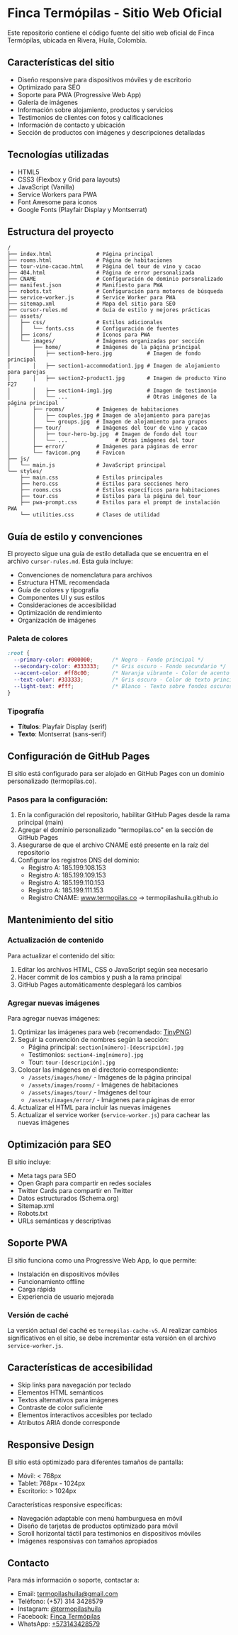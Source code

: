 # Finca Termópilas - Sitio Web Oficial

Este repositorio contiene el código fuente del sitio web oficial de Finca Termópilas, ubicada en Rivera, Huila, Colombia.

## Características del sitio

- Diseño responsive para dispositivos móviles y de escritorio
- Optimizado para SEO
- Soporte para PWA (Progressive Web App)
- Galería de imágenes
- Información sobre alojamiento, productos y servicios
- Testimonios de clientes con fotos y calificaciones
- Información de contacto y ubicación
- Sección de productos con imágenes y descripciones detalladas

## Tecnologías utilizadas

- HTML5
- CSS3 (Flexbox y Grid para layouts)
- JavaScript (Vanilla)
- Service Workers para PWA
- Font Awesome para iconos
- Google Fonts (Playfair Display y Montserrat)

## Estructura del proyecto

```
/
├── index.html              # Página principal
├── rooms.html              # Página de habitaciones
├── tour-vino-cacao.html    # Página del tour de vino y cacao
├── 404.html                # Página de error personalizada
├── CNAME                   # Configuración de dominio personalizado
├── manifest.json           # Manifiesto para PWA
├── robots.txt              # Configuración para motores de búsqueda
├── service-worker.js       # Service Worker para PWA
├── sitemap.xml             # Mapa del sitio para SEO
├── cursor-rules.md         # Guía de estilo y mejores prácticas
├── assets/
│   ├── css/                # Estilos adicionales
│   │   └── fonts.css       # Configuración de fuentes
│   ├── icons/              # Iconos para PWA
│   └── images/             # Imágenes organizadas por sección
│       ├── home/           # Imágenes de la página principal
│       │   ├── section0-hero.jpg           # Imagen de fondo principal
│       │   ├── section1-accommodation1.jpg # Imagen de alojamiento para parejas
│       │   ├── section2-product1.jpg       # Imagen de producto Vino F27
│       │   ├── section4-img1.jpg           # Imagen de testimonio
│       │   └── ...                         # Otras imágenes de la página principal
│       ├── rooms/          # Imágenes de habitaciones
│       │   ├── couples.jpg # Imagen de alojamiento para parejas
│       │   └── groups.jpg  # Imagen de alojamiento para grupos
│       ├── tour/           # Imágenes del tour de vino y cacao
│       │   ├── tour-hero-bg.jpg  # Imagen de fondo del tour
│       │   └── ...               # Otras imágenes del tour
│       ├── error/          # Imágenes para páginas de error
│       └── favicon.png     # Favicon
├── js/
│   └── main.js             # JavaScript principal
└── styles/
    ├── main.css            # Estilos principales
    ├── hero.css            # Estilos para secciones hero
    ├── rooms.css           # Estilos específicos para habitaciones
    ├── tour.css            # Estilos para la página del tour
    ├── pwa-prompt.css      # Estilos para el prompt de instalación PWA
    └── utilities.css       # Clases de utilidad
```

## Guía de estilo y convenciones

El proyecto sigue una guía de estilo detallada que se encuentra en el archivo `cursor-rules.md`. Esta guía incluye:

- Convenciones de nomenclatura para archivos
- Estructura HTML recomendada
- Guía de colores y tipografía
- Componentes UI y sus estilos
- Consideraciones de accesibilidad
- Optimización de rendimiento
- Organización de imágenes

### Paleta de colores

```css
:root {
  --primary-color: #000000;      /* Negro - Fondo principal */
  --secondary-color: #333333;    /* Gris oscuro - Fondo secundario */
  --accent-color: #ff8c00;       /* Naranja vibrante - Color de acento */
  --text-color: #333333;         /* Gris oscuro - Color de texto principal */
  --light-text: #fff;            /* Blanco - Texto sobre fondos oscuros */
}
```

### Tipografía

- **Títulos**: Playfair Display (serif)
- **Texto**: Montserrat (sans-serif)

## Configuración de GitHub Pages

El sitio está configurado para ser alojado en GitHub Pages con un dominio personalizado (termopilas.co).

### Pasos para la configuración:

1. En la configuración del repositorio, habilitar GitHub Pages desde la rama principal (main)
2. Agregar el dominio personalizado "termopilas.co" en la sección de GitHub Pages
3. Asegurarse de que el archivo CNAME esté presente en la raíz del repositorio
4. Configurar los registros DNS del dominio:
   - Registro A: 185.199.108.153
   - Registro A: 185.199.109.153
   - Registro A: 185.199.110.153
   - Registro A: 185.199.111.153
   - Registro CNAME: www.termopilas.co → termopilashuila.github.io

## Mantenimiento del sitio

### Actualización de contenido

Para actualizar el contenido del sitio:

1. Editar los archivos HTML, CSS o JavaScript según sea necesario
2. Hacer commit de los cambios y push a la rama principal
3. GitHub Pages automáticamente desplegará los cambios

### Agregar nuevas imágenes

Para agregar nuevas imágenes:

1. Optimizar las imágenes para web (recomendado: [TinyPNG](https://tinypng.com/))
2. Seguir la convención de nombres según la sección:
   - Página principal: `section[número]-[descripción].jpg`
   - Testimonios: `section4-img[número].jpg`
   - Tour: `tour-[descripción].jpg`
3. Colocar las imágenes en el directorio correspondiente:
   - `/assets/images/home/` - Imágenes de la página principal
   - `/assets/images/rooms/` - Imágenes de habitaciones
   - `/assets/images/tour/` - Imágenes del tour
   - `/assets/images/error/` - Imágenes para páginas de error
4. Actualizar el HTML para incluir las nuevas imágenes
5. Actualizar el service worker (`service-worker.js`) para cachear las nuevas imágenes

## Optimización para SEO

El sitio incluye:

- Meta tags para SEO
- Open Graph para compartir en redes sociales
- Twitter Cards para compartir en Twitter
- Datos estructurados (Schema.org)
- Sitemap.xml
- Robots.txt
- URLs semánticas y descriptivas

## Soporte PWA

El sitio funciona como una Progressive Web App, lo que permite:

- Instalación en dispositivos móviles
- Funcionamiento offline
- Carga rápida
- Experiencia de usuario mejorada

### Versión de caché

La versión actual del caché es `termopilas-cache-v5`. Al realizar cambios significativos en el sitio, se debe incrementar esta versión en el archivo `service-worker.js`.

## Características de accesibilidad

- Skip links para navegación por teclado
- Elementos HTML semánticos
- Textos alternativos para imágenes
- Contraste de color suficiente
- Elementos interactivos accesibles por teclado
- Atributos ARIA donde corresponde

## Responsive Design

El sitio está optimizado para diferentes tamaños de pantalla:

- Móvil: < 768px
- Tablet: 768px - 1024px
- Escritorio: > 1024px

Características responsive específicas:
- Navegación adaptable con menú hamburguesa en móvil
- Diseño de tarjetas de productos optimizado para móvil
- Scroll horizontal táctil para testimonios en dispositivos móviles
- Imágenes responsivas con tamaños apropiados

## Contacto

Para más información o soporte, contactar a:

- Email: termopilashuila@gmail.com
- Teléfono: (+57) 314 3428579
- Instagram: [@termopilashuila](https://www.instagram.com/termopilashuila/)
- Facebook: [Finca Termópilas](https://www.facebook.com/termopilashuila/)
- WhatsApp: [+573143428579](https://wa.me/573143428579)